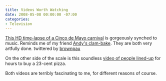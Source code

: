 ```yaml
---
title: Videos Worth Watching
date: 2008-05-08 00:00:00 -07:00
categories:
- Television
---
```


<p><a href="http://www.vimeo.com/979938/">This HD time-lapse of a Cinco de Mayo carnival</a> is gorgeously synched to music. Reminds me of my friend <a href="http://flickr.com/photos/andrewyang/2400900223/">Andy's clam-bake</a>. They are both very artfully done. twittered by <a href="http://twitter.com/brownpau/statuses/806668269">brownpau</a></p>

<p>On the other side of the scale is this soundless <a href="http://www.ireport.com/docs/DOC-20179">video of people lined-up</a> for hours to buy a 23-cent pizza.</p>

<p>Both videos are terribly fascinating to me, for different reasons of course.</p>
